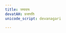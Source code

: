 ```yaml
---
title: जयादयः
devatAH: प्रजापतिः
unicode_script: devanagari

---
```


<div class="js_include" url="/vedAH_yajuH/taittirIyam/saMhitA/3/4/4_jayAdiH_chittan_cha.md"  newLevelForH1="2" includeTitle="true"> </div>  
